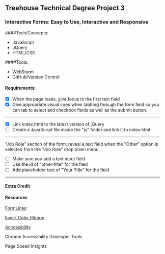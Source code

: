 ## Treehouse Technical Degree Project 3 
### Interactive Forms: Easy to Use, Interactive and Responsive

####Tech/Concepts:
- JavaScript
- JQuery
- HTML/CSS

####Tools:
- WebStorm
- GitHub/Version Control


#### Requirements:

- [x] When the page loads, give focus to the first text field
- [x] Give appropriate visual cues when tabbing through the form field so you can tab to select and checkbox fields as well as the submit button.
---
- [x] Link index.html to the latest version of jQuery
- [ ] Create a JavaScript file inside the "js" folder and link it to index.html
---
"Job Role" section of the form: reveal a text field when the "Other" option is selected from the "Job Role" drop down menu
- [ ] Make sure you add a text input field
- [ ] Use the id of "other-title" for the field
- [ ] Add placeholder text of "Your Title" for the field
---

#### Extra Credit


#### Resources

[FormLinter](https://formlinter.com/)

[Invert Color Ribbon](http://selfcare.tech/#uplift)

[Accessibility](https://www.stefanjudis.de/aria-selected-and-when-to-use-it.html)

Chrome Accessibility Developer Tools

Page Speed Insights









